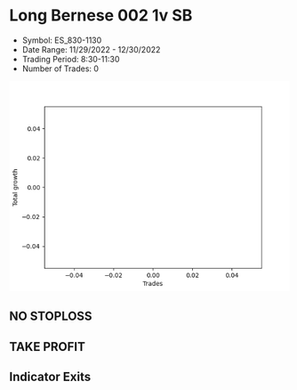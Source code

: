# Long Bernese 002 1v  SB 
- Symbol: ES_830-1130
- Date Range: 11/29/2022 - 12/30/2022
- Trading Period: 8:30-11:30
- Number of Trades: 0

![Plot](LongBernese0021vSBES_830-1130.png)
## NO STOPLOSS














## TAKE PROFIT











## Indicator Exits

